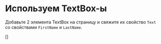 ﻿Используем TextBox-ы
====================
Добавьте 2 элемента TextBox на страницу и свяжите их свойство `Text` со свойствами `FirstName` и `LastName`.

[<DothtmlExercise Initial="samples/CustomerDetailView_Stage1.dothtml"
        Final="samples/CustomerDetailViewModel_Stage2.dothtml"
        DisplayName="CustomerDetailView.dothtml"
        ValidatorId="Lesson3Step3Validator" />]